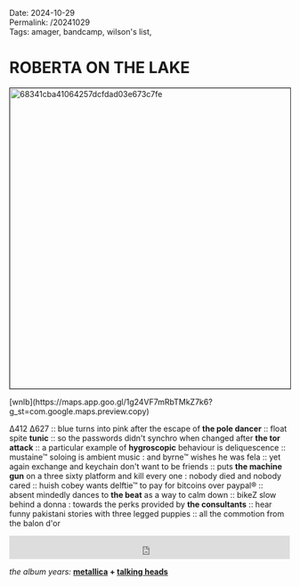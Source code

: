 Date: 2024-10-29  
Permalink: /20241029  
Tags: amager, bandcamp, wilson's list, 
  
# ROBERTA ON THE LAKE
  
<p><img src="https://objects.hbvu.su/blotpix/2024/10/29.jpeg" width=540 height=540 alt="68341cba41064257dcfdad03e673c7fe" border=1></p>  
[wnlb](https://maps.app.goo.gl/1g24VF7mRbTMkZ7k6?g_st=com.google.maps.preview.copy)  
  
∆412 ∆627 :: 
blue turns into pink after the escape of **the pole dancer** :: float spite **tunic** :: so the passwords didn't synchro when changed after **the tor attack** :: a particular example of **hygroscopic** behaviour is deliquescence :: mustaine™ soloing is ambient music : and byrne™ wishes he was fela :: yet again exchange and keychain don't want to be friends :: puts **the machine gun** on a three sixty platform and kill every one : nobody died and nobody cared :: huish cobey wants delftie™ to pay for bitcoins over paypal® :: absent mindedly dances to **the beat** as a way to calm down :: bikeZ slow behind a donna : towards the
perks provided by **the consultants** :: hear funny pakistani stories with three legged puppies :: all the commotion from the balon d'or 

<iframe style="border: 0; width: 100%; height: 42px;" src="https://bandcamp.com/EmbeddedPlayer/album=4019375007/size=small/bgcol=ffffff/linkcol=0687f5/transparent=true/" seamless><a href="https://delaygrounds.bandcamp.com/album/genus">Genus by Delay Grounds</a></iframe>

_the album years:_ **[metallica](https://rateyourmusic.com/release/album/metallica/kill-em-all/) + [talking heads](https://rateyourmusic.com/release/album/talking-heads/speaking-in-tongues/)**
